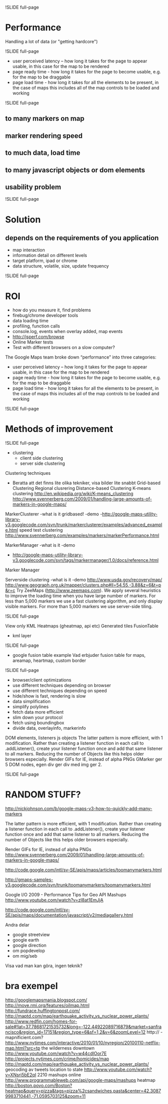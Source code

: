 !SLIDE full-page
# Performance #
Handling a lot of data (or "getting hardcore")

!SLIDE full-page

* user perceived latency – how long it takes for the page to appear usable, in
this case for the map to be rendered
* page ready time - how long it takes for the page to become usable, e.g. for
the map to be draggable
* page load time - how long it takes for all the elements to be present, in the
case of maps this includes all of the map controls to be loaded and working

!SLIDE full-page

## to many markers on map

## marker rendering speed

## to much data, load time

## to many javascript objects or dom elements

## usability problem

!SLIDE full-page
# Solution
## depends on the requirements of you application
* map interaction
* information detail on different levels
* target platform, ipad or chrome
* data structure, volatile, size, update frequency

!SLIDE full-page

# ROI
* how do you measure it, find problems
 * firebug/chrome developer tools
  * data loading time
  * profiling, function calls
  * console.log, events when overlay added, map events
 * http://jsperf.com/browse
 * Online Marker tests
 * Test with different browsers on a slow computer?

The Google Maps team broke down “performance” into three categories:

* user perceived latency – how long it takes for the page to appear usable, in
this case for the map to be rendered
* page ready time - how long it takes for the page to become usable, e.g. for
the map to be draggable
* page load time - how long it takes for all the elements to be present, in the
case of maps this includes all of the map controls to be loaded and working

!SLIDE full-page

# Methods of improvement

!SLIDE full-page

* clustering
  * client side clustering
  * server side clustering

Clustering techniques
- Beratta att det finns lite olika tekniker, visa bilder lite snabbt
Grid-based Clustering
Regional clusrering
Distance-based Clustering
K-means clustering
http://en.wikipedia.org/wiki/K-means_clustering
http://www.svennerberg.com/2009/01/handling-large-amounts-of-markers-in-google-maps/

MarkerClusterer
-what is it
gridbased!
-demo
-http://google-maps-utility-library-v3.googlecode.com/svn/trunk/markerclusterer/examples/advanced_example.html
speed test clustering
http://www.svennerberg.com/examples/markers/markerPerformance.html

MarkerManager
-what is it
-demo
- http://google-maps-utility-library-v3.googlecode.com/svn/tags/markermanager/1.0/docs/reference.html

Marker Manager

Serverside clustering
-what is it
-demo
http://www.usda.gov/recovery/map/
http://www.geograph.org.uk/mapper/clusters.php#ll=54.55,-3.88&z=6&t=p&r=c
Try ZeeMaps (http://www.zeemaps.com). We apply several heuristics to improve
the loading time when you have large number of markers. For less than 5,000
markers we use a fast clustering algorithm, and only display visible markers.
For more than 5,000 markers we use server-side tiling.

!SLIDE full-page

View only
KML
Heatmaps (gheatmap, api etc)
Generated tiles
FusionTable

* kml layer

!SLIDE full-page

* google fusion table example
Vad erbjuder fusion table for maps, areamap, heartmap, custom border

!SLIDE full-page

* browser/client optimizations
 * use different techniques depending on browser
 * use different techniques depending on speed
* hide/show is fast, rendering is slow
* data simplification
* simplify polylines
* fetch data more efficient
 * slim down your protocol
 * fetch using boundingbox
 * divide data, overlayinfo, markerinfo

DOM elements, listeners js objects 
The latter pattern is more efficient, with 1 modification.  Rather than
creating a listener function in each call to .addListener(), create your
listener function once and add that same listener to all markers.  Reducing
the number of Objects like this helps older browsers especially.
Render GIFs for IE, instead of alpha PNGs
GMarker ger 5 DOM nodes, egen div ger div med img ger 2.

!SLIDE full-page


# RANDOM STUFF?

http://nickjohnson.com/b/google-maps-v3-how-to-quickly-add-many-markers

The latter pattern is more efficient, with 1 modification.  Rather than
creating a listener function in each call to .addListener(), create your
listener function once and add that same listener to all markers.  Reducing
the number of Objects like this helps older browsers especially.

Render GIFs for IE, instead of alpha PNGs
http://www.svennerberg.com/2009/01/handling-large-amounts-of-markers-in-google-maps/

http://code.google.com/intl/sv-SE/apis/maps/articles/toomanymarkers.html

http://gmaps-samples-v3.googlecode.com/svn/trunk/toomanymarkers/toomanymarkers.html

Google I/O 2009 - Performance Tips for Geo API Mashups
http://www.youtube.com/watch?v=zI8at1EmJjA

http://code.google.com/intl/sv-SE/apis/maps/documentation/javascript/v2/mediagallery.html


Andra delar
 - google streetview
 - google earth
 - google direction
 - om popdevelop
 - om mig/seb

Visa vad man kan göra, ingen teknik?

# bra exempel

http://googlemapsmania.blogspot.com/
http://move.rmi.org/features/oilmap.html
http://fundrace.huffingtonpost.com/
http://maptd.com/map/earthquake_activity_vs_nuclear_power_plants/
http://www.redfin.com/homes-for-sale#!lat=37.78681721535732&long=-122.44922089716879&market=sanfrancisco&region_id=17151&region_type=6&sf=1,2&v=6&zoomLevel=12
http:// - mapnificient.com?
http://www.nytimes.com/interactive/2010/01/10/nyregion/20100110-netflix-map.html?src=tp
the wilderness downtown
http://www.youtube.com/watch?v=w44cdIOor7E
http://projects.nytimes.com/crime/homicides/map
http://maptd.com/map/earthquake_activity_vs_nuclear_power_plants/
geocoding av tweets location to state
http://www.youtube.com/watch?v=XNsrj5bE2qI
2210 mashups online
http://www.programmableweb.com/api/google-maps/mashups
heatmap
http://boston.povo.com/Boston?heatmap&query=pizza&tags=pizza%2csandwiches,pasta&center=42.30879983710441,-71.0595703125&zoom=11

